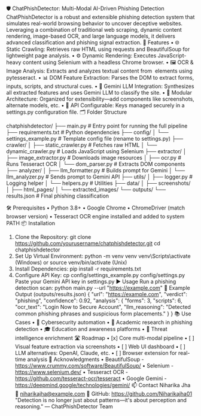 🛡️ ChatPhishDetector: Multi-Modal AI-Driven Phishing Detection
ChatPhishDetector is a robust and extensible phishing detection system that simulates real-world browsing behavior to uncover deceptive websites. Leveraging a combination of traditional web scraping, dynamic content rendering, image-based OCR, and large language models, it delivers advanced classification and phishing signal extraction.
🚀 Features
•	🌐 Static Crawling: Retrieves raw HTML using requests and BeautifulSoup for lightweight page analysis.
•	⚙️ Dynamic Rendering: Executes JavaScript-heavy content using Selenium with a headless Chrome browser.
•	🖼️ OCR & Image Analysis: Extracts and analyzes textual content from <img> elements using pytesseract.
•	📊 DOM Feature Extraction: Parses the DOM to extract forms, inputs, scripts, and structural cues.
•	🧠 Gemini LLM Integration: Synthesizes all extracted features and uses Gemini LLM to classify the site.
•	🔧 Modular Architecture: Organized for extensibility—add components like screenshots, alternate models, etc.
•	🔐 API Configurable: Keys managed securely in a settings.py configuration file.
🗂️ Folder Structure

chatphishdetector/
├── main.py                  # Entry point for running the full pipeline
├── requirements.txt         # Python dependencies
├── config/
│   └── settings_example.py  # Template config file (rename to settings.py)
├── crawler/
│   ├── static_crawler.py    # Fetches raw HTML
│   └── dynamic_crawler.py   # Loads JavaScript using Selenium
├── extractor/
│   ├── image_extractor.py   # Downloads image resources
│   ├── ocr.py               # Runs Tesseract OCR
│   └── dom_parser.py        # Extracts DOM components
├── analyzer/
│   ├── llm_formatter.py     # Builds prompt for Gemini
│   └── llm_analyzer.py      # Sends prompt to Gemini API
├── utils/
│   ├── logger.py            # Logging helper
│   └── helpers.py           # Utilities
├── data/
│   ├── screenshots/
│   ├── html_pages/
│   └── extracted_images/
└── outputs/
    └── results.json         # Final phishing classification

🛠️ Prerequisites
• Python 3.8+
• Google Chrome
• ChromeDriver (match browser version)
• Tesseract OCR engine installed and added to system PATH
📦 Installation
1. Clone the Repository:
   git clone https://github.com/yourusername/chatphishdetector.git
   cd chatphishdetector
2. Set Up Virtual Environment:
   python -m venv venv
   venv\Scripts\activate (Windows) or source venv/bin/activate (Unix)
3. Install Dependencies:
   pip install -r requirements.txt
4. Configure API Key:
   cp config/settings_example.py config/settings.py
   Paste your Gemini API key in settings.py
▶️ Usage
Run a phishing detection scan:
python main.py --url "https://example.com"
📌 Example Output (outputs/results.json)
{
  "url": "https://example.com",
  "verdict": "phishing",
  "confidence": 0.92,
  "analysis": {
    "forms": 3,
    "scripts": 6,
    "ocr_text": "Login Now to Secure Account",
    "llm_reasoning": "Detected common phishing phrases and suspicious form placements."
  }
}
📚 Use Cases
•	🔐 Cybersecurity automation
•	🧪 Academic research in phishing detection
•	🎓 Education and awareness platforms
•	🧠 Threat intelligence enrichment
🛣️ Roadmap
•	[x] Core multi-modal pipeline
•	[ ] Visual feature extraction via screenshots
•	[ ] Web UI dashboard
•	[ ] LLM alternatives: OpenAI, Claude, etc.
•	[ ] Browser extension for real-time analysis
🙌 Acknowledgments
•	BeautifulSoup - https://www.crummy.com/software/BeautifulSoup/
•	Selenium - https://www.selenium.dev/
•	Tesseract OCR - https://github.com/tesseract-ocr/tesseract
•	Google Gemini - https://deepmind.google/technologies/gemini/
📫 Contact
Niharika Jha
📧 niharikajha@example.com
🔗 GitHub: https://github.com/Niharikajha01
"Detection is no longer just about patterns—it's about perception and reasoning."
— ChatPhishDetector Team

